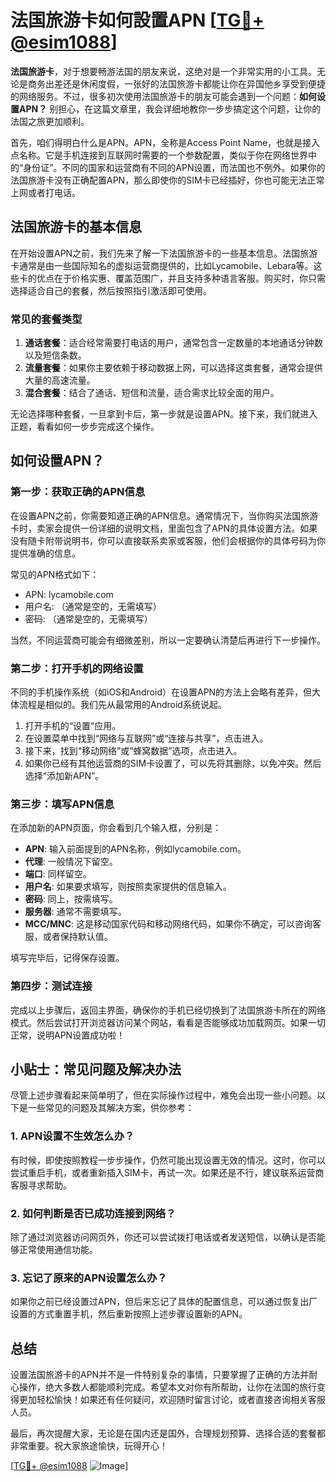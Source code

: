 # 法国旅游卡如何設置APN [[TG💪+ @esim1088](https://t.me/s/esim1088)]

**法国旅游卡**，对于想要畅游法国的朋友来说，这绝对是一个非常实用的小工具。无论是商务出差还是休闲度假，一张好的法国旅游卡都能让你在异国他乡享受到便捷的网络服务。不过，很多初次使用法国旅游卡的朋友可能会遇到一个问题：**如何设置APN？** 别担心，在这篇文章里，我会详细地教你一步步搞定这个问题，让你的法国之旅更加顺利。

首先，咱们得明白什么是APN。APN，全称是Access Point Name，也就是接入点名称。它是手机连接到互联网时需要的一个参数配置，类似于你在网络世界中的“身份证”。不同的国家和运营商有不同的APN设置，而法国也不例外。如果你的法国旅游卡没有正确配置APN，那么即使你的SIM卡已经插好，你也可能无法正常上网或者打电话。

## 法国旅游卡的基本信息

在开始设置APN之前，我们先来了解一下法国旅游卡的一些基本信息。法国旅游卡通常是由一些国际知名的虚拟运营商提供的，比如Lycamobile、Lebara等。这些卡的优点在于价格实惠、覆盖范围广，并且支持多种语言客服。购买时，你只需选择适合自己的套餐，然后按照指引激活即可使用。

### 常见的套餐类型

1. **通话套餐**：适合经常需要打电话的用户，通常包含一定数量的本地通话分钟数以及短信条数。
2. **流量套餐**：如果你主要依赖于移动数据上网，可以选择这类套餐，通常会提供大量的高速流量。
3. **混合套餐**：结合了通话、短信和流量，适合需求比较全面的用户。

无论选择哪种套餐，一旦拿到卡后，第一步就是设置APN。接下来，我们就进入正题，看看如何一步步完成这个操作。

## 如何设置APN？

### 第一步：获取正确的APN信息

在设置APN之前，你需要知道正确的APN信息。通常情况下，当你购买法国旅游卡时，卖家会提供一份详细的说明文档，里面包含了APN的具体设置方法。如果没有随卡附带说明书，你可以直接联系卖家或客服，他们会根据你的具体号码为你提供准确的信息。

常见的APN格式如下：

- APN: lycamobile.com  
- 用户名: （通常是空的，无需填写）  
- 密码: （通常是空的，无需填写）

当然，不同运营商可能会有细微差别，所以一定要确认清楚后再进行下一步操作。

### 第二步：打开手机的网络设置

不同的手机操作系统（如iOS和Android）在设置APN的方法上会略有差异，但大体流程是相似的。我们先从最常用的Android系统说起。

1. 打开手机的“设置”应用。
2. 在设置菜单中找到“网络与互联网”或“连接与共享”，点击进入。
3. 接下来，找到“移动网络”或“蜂窝数据”选项，点击进入。
4. 如果你已经有其他运营商的SIM卡设置了，可以先将其删除，以免冲突。然后选择“添加新APN”。

### 第三步：填写APN信息

在添加新的APN页面，你会看到几个输入框，分别是：

- **APN**: 输入前面提到的APN名称，例如lycamobile.com。
- **代理**: 一般情况下留空。
- **端口**: 同样留空。
- **用户名**: 如果要求填写，则按照卖家提供的信息输入。
- **密码**: 同上，按需填写。
- **服务器**: 通常不需要填写。
- **MCC/MNC**: 这是移动国家代码和移动网络代码，如果你不确定，可以咨询客服，或者保持默认值。

填写完毕后，记得保存设置。

### 第四步：测试连接

完成以上步骤后，返回主界面，确保你的手机已经切换到了法国旅游卡所在的网络模式。然后尝试打开浏览器访问某个网站，看看是否能够成功加载网页。如果一切正常，说明APN设置成功啦！

## 小贴士：常见问题及解决办法

尽管上述步骤看起来简单明了，但在实际操作过程中，难免会出现一些小问题。以下是一些常见的问题及其解决方案，供你参考：

### 1. APN设置不生效怎么办？

有时候，即使按照教程一步步操作，仍然可能出现设置无效的情况。这时，你可以尝试重启手机，或者重新插入SIM卡，再试一次。如果还是不行，建议联系运营商客服寻求帮助。

### 2. 如何判断是否已成功连接到网络？

除了通过浏览器访问网页外，你还可以尝试拨打电话或者发送短信，以确认是否能够正常使用通信功能。

### 3. 忘记了原来的APN设置怎么办？

如果你之前已经设置过APN，但后来忘记了具体的配置信息，可以通过恢复出厂设置的方式重置手机，然后重新按照上述步骤设置新的APN。

## 总结

设置法国旅游卡的APN并不是一件特别复杂的事情，只要掌握了正确的方法并耐心操作，绝大多数人都能顺利完成。希望本文对你有所帮助，让你在法国的旅行变得更加轻松愉快！如果还有任何疑问，欢迎随时留言讨论，或者直接咨询相关客服人员。

最后，再次提醒大家，无论是在国内还是国外，合理规划预算、选择合适的套餐都非常重要。祝大家旅途愉快，玩得开心！

[[TG💪+ @esim1088](https://t.me/s/esim1088) ![Image](https://i.postimg.cc/4NQfJmqS/Snipaste-2025-05-13-00-14-12.png)]